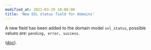 ```yaml
---
modified_at: 2021-03-29 10:00:00
title: 'New SSL status field for domains'
---
```


A new field has been added to the domain model `ssl_status`, possible values are: `pending, error, success`.

([doc](https://developers.scalingo.com/domains)).
